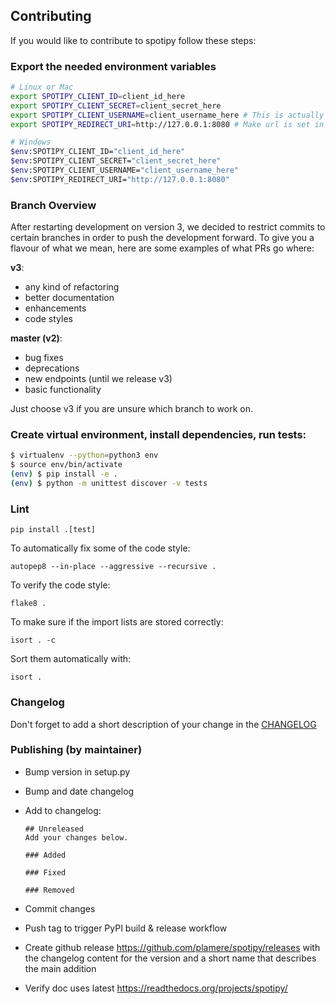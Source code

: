 ## Contributing

If you would like to contribute to spotipy follow these steps:

### Export the needed environment variables

```bash
# Linux or Mac
export SPOTIPY_CLIENT_ID=client_id_here
export SPOTIPY_CLIENT_SECRET=client_secret_here
export SPOTIPY_CLIENT_USERNAME=client_username_here # This is actually an id not spotify display name and can be found [here](https://www.spotify.com/us/account/overview/)
export SPOTIPY_REDIRECT_URI=http://127.0.0.1:8080 # Make url is set in app you created to get your ID and SECRET

# Windows
$env:SPOTIPY_CLIENT_ID="client_id_here"
$env:SPOTIPY_CLIENT_SECRET="client_secret_here"
$env:SPOTIPY_CLIENT_USERNAME="client_username_here" 
$env:SPOTIPY_REDIRECT_URI="http://127.0.0.1:8080" 
```

### Branch Overview

After restarting development on version 3, we decided to restrict commits to certain branches in order to push the development forward.
To give you a flavour of what we mean, here are some examples of what PRs go where:

**v3**:

- any kind of refactoring
- better documentation
- enhancements
- code styles

**master (v2)**:

- bug fixes
- deprecations
- new endpoints (until we release v3)
- basic functionality

Just choose v3 if you are unsure which branch to work on.


### Create virtual environment, install dependencies, run tests:

```bash
$ virtualenv --python=python3 env
$ source env/bin/activate
(env) $ pip install -e . 
(env) $ python -m unittest discover -v tests
```

### Lint

    pip install .[test]

To automatically fix some of the code style:

    autopep8 --in-place --aggressive --recursive .

To verify the code style:

    flake8 .

To make sure if the import lists are stored correctly:

    isort . -c

Sort them automatically with:

    isort .

### Changelog

Don't forget to add a short description of your change in the [CHANGELOG](CHANGELOG.md)

### Publishing (by maintainer)

 - Bump version in setup.py
 - Bump and date changelog
 - Add to changelog:

       ## Unreleased
       Add your changes below.

       ### Added

       ### Fixed

       ### Removed

 - Commit changes
 - Push tag to trigger PyPI build & release workflow
 - Create github release https://github.com/plamere/spotipy/releases with the changelog content
   for the version and a short name that describes the main addition
 - Verify doc uses latest https://readthedocs.org/projects/spotipy/
 